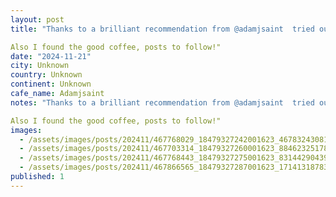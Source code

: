 ```yaml
---
layout: post
title: "Thanks to a brilliant recommendation from @adamjsaint  tried out some amazing pizza in Greenpoint BK"

Also I found the good coffee, posts to follow!"
date: "2024-11-21"
city: Unknown
country: Unknown
continent: Unknown
cafe_name: Adamjsaint
notes: "Thanks to a brilliant recommendation from @adamjsaint  tried out some amazing pizza in Greenpoint BK"

Also I found the good coffee, posts to follow!"
images: 
  - /assets/images/posts/202411/467768029_18479327242001623_4678324308167962369_n_18123422263400607.jpg
  - /assets/images/posts/202411/467703314_18479327260001623_8846232517886874781_n_17964643322821323.jpg
  - /assets/images/posts/202411/467768443_18479327275001623_8314429043949272575_n_18028234076606808.jpg
  - /assets/images/posts/202411/467866565_18479327287001623_1714131878364541706_n_18069526501640513.jpg
published: 1
---
```

